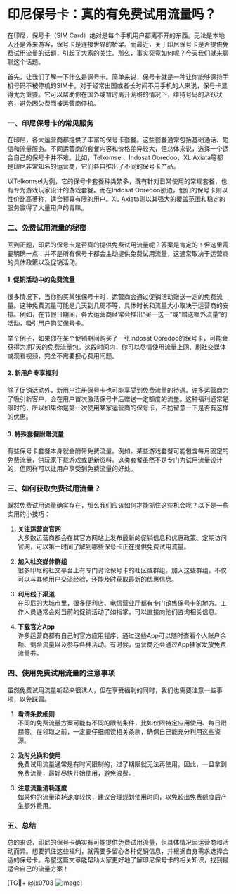 # 印尼保号卡：真的有免费试用流量吗？

在印尼，保号卡（SIM Card）绝对是每个手机用户都离不开的东西。无论是本地人还是外来游客，保号卡是连接世界的桥梁。而最近，关于印尼保号卡是否提供免费试用流量的话题，引起了大家的关注。那么，事实究竟如何呢？今天我们就来聊聊这个话题。

首先，让我们了解一下什么是保号卡。简单来说，保号卡就是一种让你能够保持手机号码不被停机的SIM卡。对于经常出国或者长时间不用手机的人来说，保号卡显得尤为重要。它可以帮助你在国外或暂时离开网络的情况下，维持号码的活跃状态，避免因欠费而被运营商停机。

### 一、印尼保号卡的常见服务

在印尼，各大运营商都提供了丰富的保号卡套餐。这些套餐通常包括基础通话、短信和流量服务。不同运营商的套餐内容和价格差异较大，但总体来说，选择一个适合自己的保号卡并不难。比如，Telkomsel、Indosat Ooredoo、XL Axiata等都是印尼非常知名的运营商，它们各自推出了不同的保号卡产品。

以Telkomsel为例，它的保号卡套餐种类繁多，既有针对日常使用的常规套餐，也有专为游戏玩家设计的游戏套餐。而在Indosat Ooredoo那边，他们的保号卡则以性价比高著称，适合预算有限的用户。XL Axiata则以其强大的覆盖范围和稳定的服务赢得了大量用户的青睐。

### 二、免费试用流量的秘密

回到正题，印尼的保号卡是否真的提供免费试用流量呢？答案是肯定的！但这里需要明确一点：并不是所有保号卡都会主动提供免费试用流量，这通常取决于运营商的具体政策以及促销活动。

#### 1. **促销活动中的免费流量**

很多情况下，当你购买某张保号卡时，运营商会通过促销活动赠送一定的免费流量。这种免费流量可能是几天到几周不等，具体时长和流量大小取决于运营商的安排。例如，在节假日期间，各大运营商经常会推出“买一送一”或“赠送额外流量”的活动，吸引用户购买保号卡。

举个例子，如果你在某个促销期间购买了一张Indosat Ooredoo的保号卡，可能会获得为期7天的免费流量包。这段时间内，你可以尽情使用流量上网、刷社交媒体或观看视频，完全不需要担心费用问题。

#### 2. **新用户专享福利**

除了促销活动外，新用户注册保号卡也可能享受到免费流量的待遇。许多运营商为了吸引新客户，会在用户首次激活保号卡后赠送一定额度的流量。这种福利通常是限时的，所以如果你是第一次使用某家运营商的保号卡，不妨留意一下是否有这样的优惠。

#### 3. **特殊套餐附赠流量**

有些保号卡套餐本身就会附带免费流量。例如，某些游戏套餐可能包含每月固定的免费流量，供玩家下载游戏或更新资料。这类套餐虽然不是专门为试用流量设计的，但同样可以让用户享受到免费流量的好处。

### 三、如何获取免费试用流量？

既然免费试用流量确实存在，那么我们应该如何才能抓住这些机会呢？以下是一些实用的小技巧：

1. **关注运营商官网**  
   大多数运营商都会在其官方网站上发布最新的促销信息和优惠政策。定期访问官网，可以第一时间了解到哪些保号卡正在提供免费试用流量。

2. **加入社交媒体群组**  
   很多印尼的社交平台上有专门讨论保号卡的社区或群组。加入这些群组，不仅可以与其他用户交流经验，还能及时获取最新的优惠信息。

3. **利用线下渠道**  
   在印尼的大城市里，很多便利店、电信营业厅都有专门销售保号卡的地方。工作人员通常会对当前的促销活动了如指掌，可以直接向他们咨询相关信息。

4. **下载官方App**  
   许多运营商都有自己的官方应用程序，通过这些App可以随时查看个人账户余额、剩余流量以及参与各种活动。有时候，运营商还会通过App独家发放免费流量券。

### 四、使用免费试用流量的注意事项

虽然免费试用流量听起来很诱人，但在享受福利的同时，我们也需要注意一些事项，以免踩雷。

1. **看清条款细则**  
   不同的免费流量方案可能有不同的限制条件，比如仅限特定应用使用、每日限额等。在领取之前，一定要仔细阅读相关条款，确保自己能充分利用这些资源。

2. **及时兑换和使用**  
   免费试用流量通常是有时间限制的，过了期限就无法再使用。因此，一旦拿到免费流量，最好尽快开始使用，避免浪费。

3. **注意流量消耗速度**  
   如果你的流量消耗速度较快，建议合理规划使用时间，以免超出免费额度后产生额外费用。

### 五、总结

总的来说，印尼的保号卡确实有可能提供免费试用流量，但具体情况因运营商和活动而异。想要抓住这些福利，就需要多留心各种促销信息，并根据自身需求选择合适的保号卡。希望这篇文章能帮助大家更好地了解印尼保号卡的相关知识，找到最适合自己的流量方案！

[TG💪+ @jx0703 ![Image](https://github.com/user-attachments/assets/dbca1d08-cadb-493c-b0ec-ad6f7a83f270)]